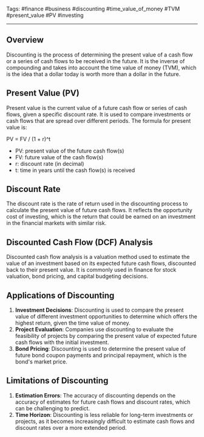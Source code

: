 Tags: #finance #business #discounting #time_value_of_money #TVM #present_value #PV #investing

---

## Overview

Discounting is the process of determining the present value of a cash flow or a series of cash flows to be received in the future. It is the inverse of compounding and takes into account the time value of money (TVM), which is the idea that a dollar today is worth more than a dollar in the future.

## Present Value (PV)

Present value is the current value of a future cash flow or series of cash flows, given a specific discount rate. It is used to compare investments or cash flows that are spread over different periods. The formula for present value is:

PV = FV / (1 + r)^t

-   PV: present value of the future cash flow(s)
-   FV: future value of the cash flow(s)
-   r: discount rate (in decimal)
-   t: time in years until the cash flow(s) is received

## Discount Rate

The discount rate is the rate of return used in the discounting process to calculate the present value of future cash flows. It reflects the opportunity cost of investing, which is the return that could be earned on an investment in the financial markets with similar risk.

## Discounted Cash Flow (DCF) Analysis

Discounted cash flow analysis is a valuation method used to estimate the value of an investment based on its expected future cash flows, discounted back to their present value. It is commonly used in finance for stock valuation, bond pricing, and capital budgeting decisions.

## Applications of Discounting

1.  **Investment Decisions**: Discounting is used to compare the present value of different investment opportunities to determine which offers the highest return, given the time value of money.
2.  **Project Evaluation**: Companies use discounting to evaluate the feasibility of projects by comparing the present value of expected future cash flows with the initial investment.
3.  **Bond Pricing**: Discounting is used to determine the present value of future bond coupon payments and principal repayment, which is the bond's market price.

## Limitations of Discounting

1.  **Estimation Errors**: The accuracy of discounting depends on the accuracy of estimates for future cash flows and discount rates, which can be challenging to predict.
2.  **Time Horizon**: Discounting is less reliable for long-term investments or projects, as it becomes increasingly difficult to estimate cash flows and discount rates over a more extended period.